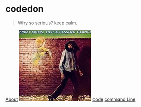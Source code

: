 # codedon

> Why so serious? keep calm.

[About](/about)
![easy](images/justapassingglance.jpeg)
[code](/Code)
[command Line](/codes/command-line)

